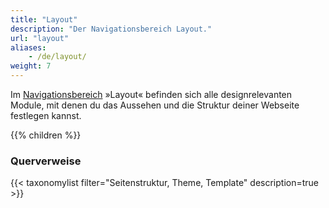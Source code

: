 ```yaml
---
title: "Layout"
description: "Der Navigationsbereich Layout."
url: "layout"
aliases:
    - /de/layout/
weight: 7
---
```


Im [Navigationsbereich](../administrationsbereich/aufruf-und-aufbau-des-backends/#der-navigationsbereich) »Layout« 
befinden sich alle designrelevanten Module, mit denen du das Aussehen und die Struktur deiner Webseite festlegen kannst.

{{% children %}}

### Querverweise

{{< taxonomylist filter="Seitenstruktur, Theme, Template" description=true >}}